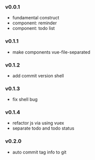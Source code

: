### v0.0.1
+   fundamental construct
+   component: reminder
+   component: todo list

### v0.1.1
+   make components vue-file-separated

### v0.1.2
+ add commit version shell

### v0.1.3
+ fix shell bug

### v0.1.4
+ refactor js via using vuex
+ separate todo and todo status

### v0.2.0
+ auto commit tag info to git

